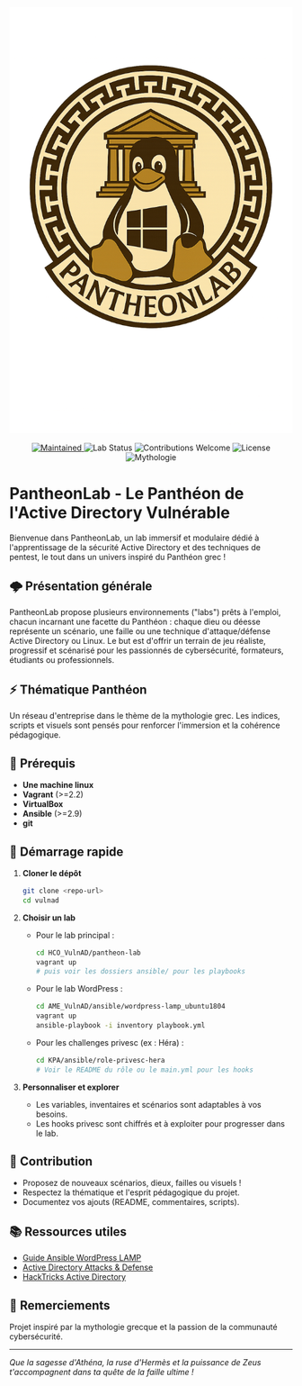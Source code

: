 ![PantheonLab Logo](assets/pantheonlab.png)

<p align="center">
  <a href="https://github.com/bbuddha/vulnad">
    <img alt="Maintained" src="https://img.shields.io/badge/maintained-yes-brightgreen?style=flat-square">
  </a>
  <img alt="Lab Status" src="https://img.shields.io/badge/lab-Active-blue?style=flat-square">
  <img alt="Contributions Welcome" src="https://img.shields.io/badge/contributions-welcome-orange?style=flat-square">
  <img alt="License" src="https://img.shields.io/badge/license-MIT-blue?style=flat-square">
  <img alt="Mythologie" src="https://img.shields.io/badge/thème-Mythologie%20grecque-yellow?style=flat-square">
</p>

# PantheonLab - Le Panthéon de l'Active Directory Vulnérable

Bienvenue dans PantheonLab, un lab immersif et modulaire dédié à l'apprentissage de la sécurité Active Directory et des techniques de pentest, le tout dans un univers inspiré du Panthéon grec !

## 🌩️ Présentation générale
PantheonLab propose plusieurs environnements ("labs") prêts à l'emploi, chacun incarnant une facette du Panthéon : chaque dieu ou déesse représente un scénario, une faille ou une technique d'attaque/défense Active Directory ou Linux. Le but est d'offrir un terrain de jeu réaliste, progressif et scénarisé pour les passionnés de cybersécurité, formateurs, étudiants ou professionnels.

## ⚡ Thématique Panthéon
Un réseau d'entreprise dans le thème de la mythologie grec. Les indices, scripts et visuels sont pensés pour renforcer l'immersion et la cohérence pédagogique.

## 🔧 Prérequis
- **Une machine linux**
- **Vagrant** (>=2.2)
- **VirtualBox** 
- **Ansible** (>=2.9)
- **git**

## 🚀 Démarrage rapide
1. **Cloner le dépôt**
   ```bash
   git clone <repo-url>
   cd vulnad
   ```
2. **Choisir un lab**
   - Pour le lab principal :
     ```bash
     cd HCO_VulnAD/pantheon-lab
     vagrant up
     # puis voir les dossiers ansible/ pour les playbooks
     ```
   - Pour le lab WordPress :
     ```bash
     cd AME_VulnAD/ansible/wordpress-lamp_ubuntu1804
     vagrant up
     ansible-playbook -i inventory playbook.yml
     ```
   - Pour les challenges privesc (ex : Héra) :
     ```bash
     cd KPA/ansible/role-privesc-hera
     # Voir le README du rôle ou le main.yml pour les hooks
     ```

3. **Personnaliser et explorer**
   - Les variables, inventaires et scénarios sont adaptables à vos besoins.
   - Les hooks privesc sont chiffrés et à exploiter pour progresser dans le lab.

## 🧩 Contribution
- Proposez de nouveaux scénarios, dieux, failles ou visuels !
- Respectez la thématique et l'esprit pédagogique du projet.
- Documentez vos ajouts (README, commentaires, scripts).

## 📚 Ressources utiles
- [Guide Ansible WordPress LAMP](https://www.digitalocean.com/community/tutorials/how-to-use-ansible-to-install-and-set-up-wordpress-with-lamp-on-ubuntu-18-04)
- [Active Directory Attacks & Defense](https://adsecurity.org/)
- [HackTricks Active Directory](https://book.hacktricks.xyz/pentesting/pentesting-active-directory)

## 👑 Remerciements
Projet inspiré par la mythologie grecque et la passion de la communauté cybersécurité.

---

*Que la sagesse d'Athéna, la ruse d'Hermès et la puissance de Zeus t'accompagnent dans ta quête de la faille ultime !* 

